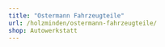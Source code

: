 ```yaml
---
title: "Ostermann Fahrzeugteile"
url: /holzminden/ostermann-fahrzeugteile/
shop: Autowerkstatt
---
```

